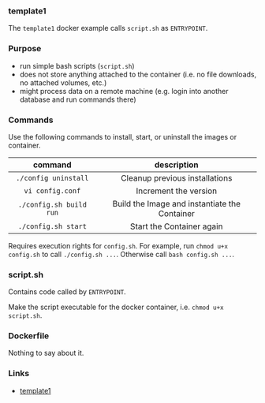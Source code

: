 
### template1
The `template1` docker example calls `script.sh` as `ENTRYPOINT`. 

### Purpose
* run simple bash scripts (`script.sh`)
* does not store anything attached to the container (i.e. no file downloads, no attached volumes, etc.)
* might process data on a remote machine (e.g. login into another database and run commands there)

### Commands
Use the following commands to install, start, or uninstall the images or container.

| command | description |
|:-------:|:-----------:|
| `./config uninstall` | Cleanup previous installations |
| `vi config.conf` | Increment the version |
| `./config.sh build run` | Build the Image and instantiate the Container |
| `./config.sh start` | Start the Container again |

Requires execution rights for `config.sh`.
For example, run `chmod u+x config.sh` to call `./config.sh ...`.
Otherwise call `bash config.sh ...`.


### script.sh
Contains code called by `ENTRYPOINT`.

Make the script executable for the docker container,
i.e. `chmod u+x script.sh`.

### Dockerfile
Nothing to say about it.


### Links
* [template1](https://github.com/ulf1/waalfisk/tree/master/template1)